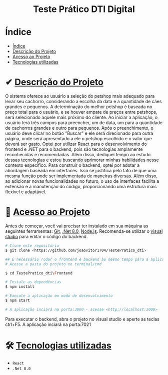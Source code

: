 <h1 align="center"> Teste Prático DTI Digital </h1>

# Índice 
* [Índice](#índice)
* [Descrição do Projeto](#descrição-do-projeto)
* [Acesso ao Projeto](#acesso-ao-projeto)
* [Tecnologias utilizadas](#tecnologias-utilizadas)


# ✔  [Descrição do Projeto](#descrição-do-projeto)
O sistema oferece ao usuário a seleção do petshop mais adequado para levar seu cachorro, considerando a escolha da data e a quantidade de cães grandes e pequenos. A determinação do melhor petshop é baseada no preço total para o usuário, e se houver empate de preços entre petshops, será selecionado aquele mais próximo do cliente.
Ao iniciar a aplicação, o usuário terá três campos para preencher, um de data, um para a quantidade de cachorros grandes e outro para pequenos. Após o preenchimento, o usuário deve clicar no botão "Buscar" e ele será direcionado para outra página, onde será apresentado a ele o petshop escolhido e o valor que deverá ser gasto.
Optei por utilizar React para o desenvolvimento do frontend e .NET para o backend, pois são tecnologias amplamente reconhecidas e recomendadas. Além disso, dediquei tempo ao estudo dessas tecnologias e estou buscando aprimorar minhas habilidades nesse contexto específico.
Para construir o backend, optei por adotar a abordagem baseada em interfaces. Isso se justifica pelo fato de que uma mesma função pode ser implementada de maneiras diversas. Além disso, ao adicionar novas funcionalidades no futuro, o uso de interfaces facilita a extensão e a manutenção do código, proporcionando uma estrutura mais flexível e adaptável.

# 🎲 [Acesso ao Projeto](#Acesso-ao-Projeto)
Antes de começar, você vai precisar ter instalado em sua máquina as seguintes ferramentas:
[Git](https://git-scm.com), [.Net 8.0](https://dotnet.microsoft.com/pt-br/download/dotnet/8.0), [Node.js](https://nodejs.org/en/). 
Recomenda-se utilizar o [visual studio](https://visualstudio.microsoft.com/pt-br/downloads/) para editar o código do backend.
```bash
# Clone este repositório
$ git clone <https://github.com/joaovitor1704/TestePratico_dti>

## É necessário rodar o frontend e backend ao mesmo tempo para a aplicação funcionar. Para iniciar o frontend:
# Acesse a pasta do projeto no terminal/cmd

$ cd TestePratico_dti\Frontend

# Instale as dependências
$ npm install

# Execute a aplicação em modo de desenvolvimento
$ npm start

# A aplicação inciará na porta:3000 - acesse <http://localhost:3000>
```
Para executar o backend, abra o projeto no visual studio e aperte as teclas ctrl+F5. A aplicação inciará na porta:7021

# 🛠  [Tecnologias utilizadas](#Tecnologias-utilizadas)
- ``React``
- ``.Net 8.0``
